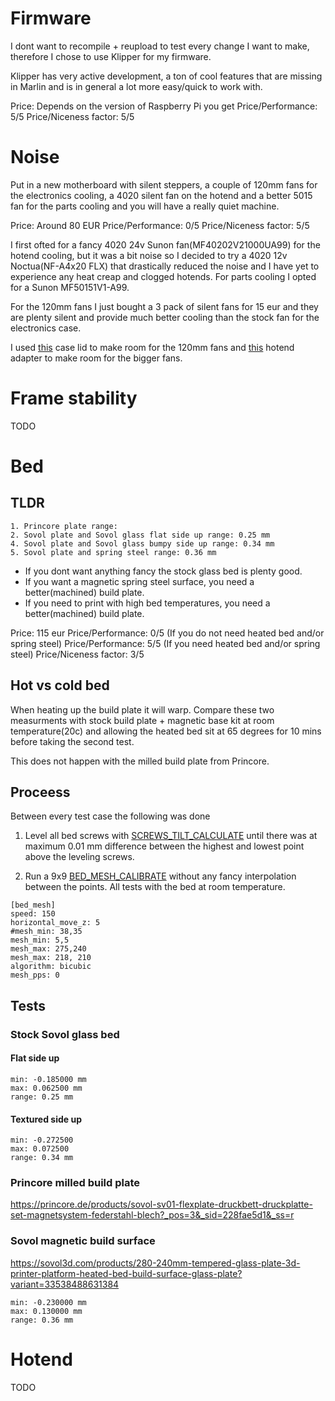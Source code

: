 # Firmware

I dont want to recompile + reupload to test every change I want to make, therefore I chose to use Klipper for my firmware.

Klipper has very active development, a ton of cool features that are missing in Marlin and is in general a lot more easy/quick to work with.

Price: Depends on the version of Raspberry Pi you get
Price/Performance: 5/5
Price/Niceness factor: 5/5

# Noise

Put in a new motherboard with silent steppers, a couple of 120mm fans for the electronics cooling, a 4020 silent fan on the hotend and a better 5015 fan for the parts cooling and you will have a really quiet machine.

Price: Around 80 EUR
Price/Performance: 0/5
Price/Niceness factor: 5/5

I first ofted for a fancy 4020 24v Sunon fan(MF40202V21000UA99) for the hotend cooling, but it was a bit noise so I decided to try a 4020 12v Noctua(NF-A4x20 FLX) that drastically reduced the noise and I have yet to experience any heat creap and clogged hotends. For parts cooling I opted for a Sunon MF50151V1-A99.

For the 120mm fans I just bought a 3 pack of silent fans for 15 eur and they are plenty silent and provide much better cooling than the stock fan for the electronics case. 
 
I used [this](https://www.thingiverse.com/thing:4097206) case lid to make room for the 120mm fans and [this](https://www.thingiverse.com/thing:4013256) hotend adapter to make room for the bigger fans.

# Frame stability

TODO

# Bed

## TLDR

```
1. Princore plate range:
2. Sovol plate and Sovol glass flat side up range: 0.25 mm
4. Sovol plate and Sovol glass bumpy side up range: 0.34 mm
5. Sovol plate and spring steel range: 0.36 mm
```

* If you dont want anything fancy the stock glass bed is plenty good. 
* If you want a magnetic spring steel surface, you need a better(machined) build plate.
* If you need to print with high bed temperatures, you need a better(machined) build plate.

Price: 115 eur
Price/Performance: 0/5 (If you do not need heated bed and/or spring steel)
Price/Performance: 5/5 (If you need heated bed and/or spring steel)
Price/Niceness factor: 3/5

## Hot vs cold bed

When heating up the build plate it will warp. Compare these two measurments with stock build plate + magnetic base kit at room temperature(20c) and allowing the heated bed sit at 65 degrees for 10 mins before taking the second test.

This does not happen with the milled build plate from Princore.

## Proceess
Between every test case the following was done

1. Level all bed screws with [SCREWS_TILT_CALCULATE](https://www.klipper3d.org/Config_Reference.html#screws_tilt_adjust) until there was at maximum 0.01 mm difference between the highest and lowest point above the leveling screws.

2. Run a 9x9 [BED_MESH_CALIBRATE](https://github.com/KevinOConnor/klipper/blob/master/docs/Bed_Mesh.md) without any fancy interpolation between the points. All tests with the bed at room temperature.

```
[bed_mesh]
speed: 150
horizontal_move_z: 5
#mesh_min: 38,35
mesh_min: 5,5
mesh_max: 275,240
mesh_max: 218, 210
algorithm: bicubic
mesh_pps: 0
```

## Tests
### Stock Sovol glass bed

#### Flat side up
```
min: -0.185000 mm
max: 0.062500 mm
range: 0.25 mm
```
#### Textured side up
```
min: -0.272500
max: 0.072500
range: 0.34 mm
```
### Princore milled build plate

https://princore.de/products/sovol-sv01-flexplate-druckbett-druckplatte-set-magnetsystem-federstahl-blech?_pos=3&_sid=228fae5d1&_ss=r

### Sovol magnetic build surface

https://sovol3d.com/products/280-240mm-tempered-glass-plate-3d-printer-platform-heated-bed-build-surface-glass-plate?variant=33538488631384

```
min: -0.230000 mm
max: 0.130000 mm
range: 0.36 mm
```

# Hotend

TODO